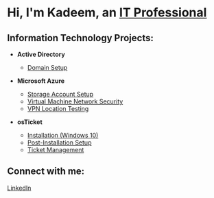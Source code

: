 <h1>Hi, I'm Kadeem, an <a href="https://www.linkedin.com/in/kadeem-downie-734873171">IT Professional</a></h1>

<h2>Information Technology Projects:</h2>

- <b>Active Directory</b>
  - [Domain Setup](https://github.com/deemthedream99/Active-Directory-VirtualBox-Lab)
 
- <b>Microsoft Azure</b>
  - [Storage Account Setup](https://github.com/deemthedream99/Storage-Account-Setup)
  - [Virtual Machine Network Security](https://github.com/deemthedream99/Azure-VM-Network-Security-Lab/tree/main)
  - [VPN Location Testing](https://github.com/deemthedream99/Azure-VM-VPN-Location-Testing/blob/main/README.md)
 
- <b>osTicket</b>
  - [Installation (Windows 10)](https://github.com/deemthedream99/osTicket-Windows-10-Installation-Guide-Azure-VM-)
  - [Post-Installation Setup](https://github.com/deemthedream99/osTicket-Post-Installation-Setup)
  - [Ticket Management](https://github.com/deemthedream99/osTicket-Ticket-Management-Lab)

<h2>Connect with me:</h2>
  
  [LinkedIn](https://www.linkedin.com/in/kadeem-downie-734873171)
